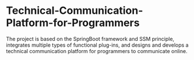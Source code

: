 # Technical-Communication-Platform-for-Programmers
The project is based on the SpringBoot framework and SSM principle, integrates multiple types of functional plug-ins, and designs and develops a technical communication platform for programmers to communicate online.
